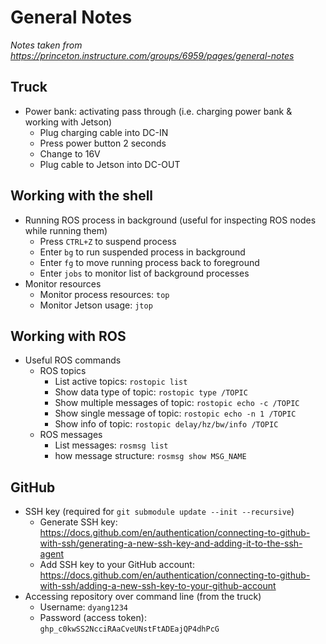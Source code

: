# General Notes

*Notes taken from https://princeton.instructure.com/groups/6959/pages/general-notes*

## Truck
- Power bank: activating pass through (i.e. charging power bank & working with Jetson)
    - Plug charging cable into DC-IN
    - Press power button 2 seconds
    - Change to 16V
    - Plug cable to Jetson into DC-OUT

## Working with the shell
- Running ROS process in background (useful for inspecting ROS nodes while running them)
    - Press `CTRL+Z` to suspend process
    - Enter `bg` to run suspended process in background
    - Enter `fg` to move running process back to foreground
    - Enter `jobs` to monitor list of background processes
- Monitor resources
    - Monitor process resources: `top`
    - Monitor Jetson usage: `jtop`

## Working with ROS
- Useful ROS commands
    - ROS topics
        - List active topics: `rostopic list`
        - Show data type of topic: `rostopic type /TOPIC`
        - Show multiple messages of topic: `rostopic echo -c /TOPIC`
        - Show single message of topic: `rostopic echo -n 1 /TOPIC`
        - Show info of topic: `rostopic delay/hz/bw/info /TOPIC`
    - ROS messages
        - List messages: `rosmsg list`
        - how message structure: `rosmsg show MSG_NAME`

## GitHub
- SSH key (required for `git submodule update --init --recursive`)
    - Generate SSH key: https://docs.github.com/en/authentication/connecting-to-github-with-ssh/generating-a-new-ssh-key-and-adding-it-to-the-ssh-agent
    - Add SSH key to your GitHub account: https://docs.github.com/en/authentication/connecting-to-github-with-ssh/adding-a-new-ssh-key-to-your-github-account
- Accessing repository over command line (from the truck)
    - Username: `dyang1234`
    - Password (access token): `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`